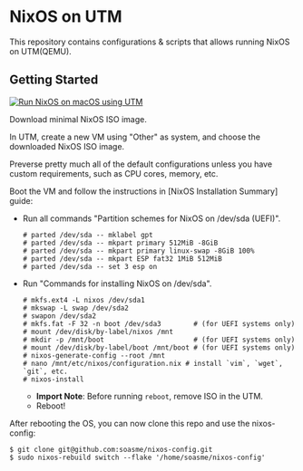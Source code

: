 # NixOS on UTM

This repository contains configurations & scripts that allows
running NixOS on UTM(QEMU).

## Getting Started


[![Run NixOS on macOS using UTM](https://img.youtube.com/vi/8gytY4ITSDA/0.jpg)](https://www.youtube.com/watch?v=8gytY4ITSDA)

Download minimal NixOS ISO image.

In UTM, create a new VM using "Other" as system, and choose
the downloaded NixOS ISO image.

Preverse pretty much all of the default configurations
unless you have custom requirements, such as CPU cores, memory, etc.

Boot the VM and follow the instructions in
[NixOS Installation Summary] guide:

* Run all commands "Partition schemes for NixOS on /dev/sda (UEFI)".
  ```
  # parted /dev/sda -- mklabel gpt
  # parted /dev/sda -- mkpart primary 512MiB -8GiB
  # parted /dev/sda -- mkpart primary linux-swap -8GiB 100%
  # parted /dev/sda -- mkpart ESP fat32 1MiB 512MiB
  # parted /dev/sda -- set 3 esp on
  ```
* Run "Commands for installing NixOS on /dev/sda".
  ```
  # mkfs.ext4 -L nixos /dev/sda1
  # mkswap -L swap /dev/sda2
  # swapon /dev/sda2
  # mkfs.fat -F 32 -n boot /dev/sda3        # (for UEFI systems only)
  # mount /dev/disk/by-label/nixos /mnt
  # mkdir -p /mnt/boot                      # (for UEFI systems only)
  # mount /dev/disk/by-label/boot /mnt/boot # (for UEFI systems only)
  # nixos-generate-config --root /mnt
  # nano /mnt/etc/nixos/configuration.nix # install `vim`, `wget`, `git`, etc.
  # nixos-install
  ```
  * **Import Note**: Before running `reboot`, remove ISO in the UTM.
  * Reboot!

After rebooting the OS, you can now clone this repo and use the nixos-config:

```
$ git clone git@github.com:soasme/nixos-config.git
$ sudo nixos-rebuild switch --flake '/home/soasme/nixos-config'
```
